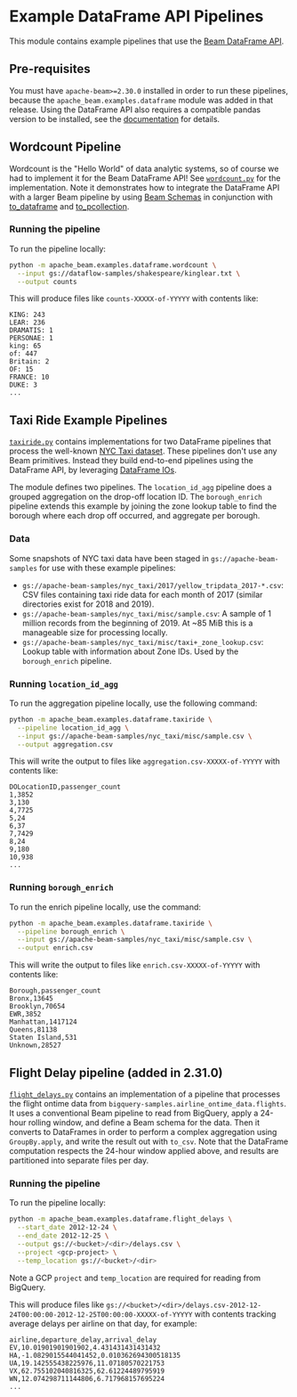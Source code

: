 <!--
    Licensed to the Apache Software Foundation (ASF) under one
    or more contributor license agreements.  See the NOTICE file
    distributed with this work for additional information
    regarding copyright ownership.  The ASF licenses this file
    to you under the Apache License, Version 2.0 (the
    "License"); you may not use this file except in compliance
    with the License.  You may obtain a copy of the License at

      http://www.apache.org/licenses/LICENSE-2.0

    Unless required by applicable law or agreed to in writing,
    software distributed under the License is distributed on an
    "AS IS" BASIS, WITHOUT WARRANTIES OR CONDITIONS OF ANY
    KIND, either express or implied.  See the License for the
    specific language governing permissions and limitations
    under the License.
-->

# Example DataFrame API Pipelines

This module contains example pipelines that use the [Beam DataFrame
API](https://beam.apache.org/documentation/dsls/dataframes/overview/).

## Pre-requisites

You must have `apache-beam>=2.30.0` installed in order to run these pipelines,
because the `apache_beam.examples.dataframe` module was added in that release.
Using the DataFrame API also requires a compatible pandas version to be
installed, see the
[documentation](https://beam.apache.org/documentation/dsls/dataframes/overview/#pre-requisites)
for details.

## Wordcount Pipeline

Wordcount is the "Hello World" of data analytic systems, so of course we
had to implement it for the Beam DataFrame API! See [`wordcount.py`](./wordcount.py) for the
implementation. Note it demonstrates how to integrate the DataFrame API with
a larger Beam pipeline by using [Beam
Schemas](https://beam.apache.org/documentation/programming-guide/#what-is-a-schema)
in conjunction with
[to_dataframe](https://beam.apache.org/releases/pydoc/current/apache_beam.dataframe.convert.html#apache_beam.dataframe.convert.to_dataframe)
and
[to_pcollection](https://beam.apache.org/releases/pydoc/current/apache_beam.dataframe.convert.html#apache_beam.dataframe.convert.to_pcollection).

### Running the pipeline

To run the pipeline locally:

```sh
python -m apache_beam.examples.dataframe.wordcount \
  --input gs://dataflow-samples/shakespeare/kinglear.txt \
  --output counts
```

This will produce files like `counts-XXXXX-of-YYYYY` with contents like:
```
KING: 243
LEAR: 236
DRAMATIS: 1
PERSONAE: 1
king: 65
of: 447
Britain: 2
OF: 15
FRANCE: 10
DUKE: 3
...
```

## Taxi Ride Example Pipelines

[`taxiride.py`](./taxiride.py) contains implementations for two DataFrame pipelines that
process the well-known [NYC Taxi
dataset](https://www1.nyc.gov/site/tlc/about/tlc-trip-record-data.page). These
pipelines don't use any Beam primitives. Instead they build end-to-end pipelines
using the DataFrame API, by leveraging [DataFrame
IOs](https://beam.apache.org/releases/pydoc/current/apache_beam.dataframe.io.html).

The module defines two pipelines. The `location_id_agg` pipeline does a grouped
aggregation on the drop-off location ID. The `borough_enrich` pipeline extends
this example by joining the zone lookup table to find the borough where each
drop off occurred, and aggregate per borough.

### Data
Some snapshots of NYC taxi data have been staged in
`gs://apache-beam-samples` for use with these example pipelines:

- `gs://apache-beam-samples/nyc_taxi/2017/yellow_tripdata_2017-*.csv`: CSV files
  containing taxi ride data for each month of 2017 (similar directories exist
  for 2018 and 2019).
- `gs://apache-beam-samples/nyc_taxi/misc/sample.csv`: A sample of 1 million
  records from the beginning of 2019. At ~85 MiB this is a manageable size for
  processing locally.
- `gs://apache-beam-samples/nyc_taxi/misc/taxi+_zone_lookup.csv`: Lookup table
  with information about Zone IDs. Used by the `borough_enrich` pipeline.

### Running `location_id_agg`
To run the aggregation pipeline locally, use the following command:
```sh
python -m apache_beam.examples.dataframe.taxiride \
  --pipeline location_id_agg \
  --input gs://apache-beam-samples/nyc_taxi/misc/sample.csv \
  --output aggregation.csv
```

This will write the output to files like `aggregation.csv-XXXXX-of-YYYYY` with
contents like:
```
DOLocationID,passenger_count
1,3852
3,130
4,7725
5,24
6,37
7,7429
8,24
9,180
10,938
...
```

### Running `borough_enrich`
To run the enrich pipeline locally, use the command:
```sh
python -m apache_beam.examples.dataframe.taxiride \
  --pipeline borough_enrich \
  --input gs://apache-beam-samples/nyc_taxi/misc/sample.csv \
  --output enrich.csv
```

This will write the output to files like `enrich.csv-XXXXX-of-YYYYY` with
contents like:
```
Borough,passenger_count
Bronx,13645
Brooklyn,70654
EWR,3852
Manhattan,1417124
Queens,81138
Staten Island,531
Unknown,28527
```

## Flight Delay pipeline (added in 2.31.0)
[`flight_delays.py`](./flight_delays.py) contains an implementation of
a pipeline that processes the flight ontime data from
`bigquery-samples.airline_ontime_data.flights`. It uses a conventional Beam
pipeline to read from BigQuery, apply a 24-hour rolling window, and define a
Beam schema for the data. Then it converts to DataFrames in order to perform
a complex aggregation using `GroupBy.apply`, and write the result out with
`to_csv`. Note that the DataFrame computation respects the 24-hour window
applied above, and results are partitioned into separate files per day.

### Running the pipeline
To run the pipeline locally:

```sh
python -m apache_beam.examples.dataframe.flight_delays \
  --start_date 2012-12-24 \
  --end_date 2012-12-25 \
  --output gs://<bucket>/<dir>/delays.csv \
  --project <gcp-project> \
  --temp_location gs://<bucket>/<dir>
```

Note a GCP `project` and `temp_location` are required for reading from BigQuery.

This will produce files like
`gs://<bucket>/<dir>/delays.csv-2012-12-24T00:00:00-2012-12-25T00:00:00-XXXXX-of-YYYYY`
with contents tracking average delays per airline on that day, for example:
```
airline,departure_delay,arrival_delay
EV,10.01901901901902,4.431431431431432
HA,-1.0829015544041452,0.010362694300518135
UA,19.142555438225976,11.07180570221753
VX,62.755102040816325,62.61224489795919
WN,12.074298711144806,6.717968157695224
...
```
